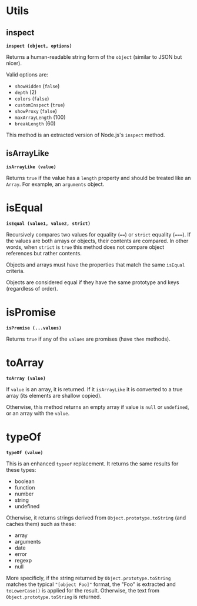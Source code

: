 # Utils

## inspect

**`inspect (object, options)`**

Returns a human-readable string form of the `object` (similar to JSON but nicer).

Valid options are:

 - `showHidden` (`false`)
 - `depth` (2)
 - `colors` (`false`)
 - `customInspect` (`true`)
 - `showProxy` (`false`)
 - `maxArrayLength` (100)
 - `breakLength` (60)

This method is an extracted version of Node.js's `inspect` method.

## isArrayLike

**`isArrayLike (value)`**

Returns `true` if the value has a `length` property and should be treated like an
`Array`. For example, an `arguments` object.

# isEqual

**`isEqual (value1, value2, strict)`**

Recursively compares two values for equality (`==`) or `strict` equality (`===`). If
the values are both arrays or objects, their contents are compared. In other words,
when `strict` is `true` this method does not compare object references but rather
contents.

Objects and arrays must have the properties that match the same `isEqual` criteria.

Objects are considered equal if they have the same prototype and keys (regardless
of order).

# isPromise

**`isPromise (...values)`**

Returns `true` if any of the `values` are promises (have `then` methods).

# toArray

**`toArray (value)`**

If `value` is an array, it is returned. If it `isArrayLike` it is converted to a
true array (its elements are shallow copied).

Otherwise, this method returns an empty array if value is `null` or `undefined`, or
an array with the `value`.

# typeOf

**`typeOf (value)`**

This is an enhanced `typeof` replacement. It returns the same results for these
types:

 - boolean
 - function
 - number
 - string
 - undefined

Otherwise, it returns strings derived from `Object.prototype.toString` (and
caches them) such as these:

 - array
 - arguments
 - date
 - error
 - regexp
 - null

More specificly, if the string returned by `Object.prototype.toString` matches
the typical `"[object Foo]"` format, the "Foo" is extracted and `toLowerCase()` is
applied for the result. Otherwise, the text from `Object.prototype.toString` is
returned.
